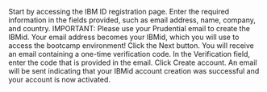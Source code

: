 Start by accessing the IBM ID registration page. 
Enter the required information in the fields provided, such as email address, name, company, and country.
IMPORTANT: Please use your Prudential email to create the IBMid. Your email address becomes your IBMid, which you will use to access the bootcamp environment!
Click the Next button. You will receive an email containing a one-time verification code.
In the Verification field, enter the code that is provided in the email.
Click Create account.
An email will be sent indicating that your IBMid account creation was successful and your account is now activated.
